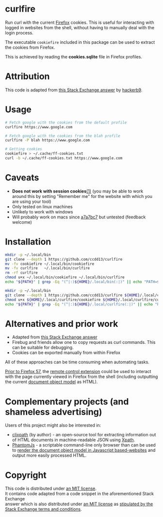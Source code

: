 # curlfire

Run curl with the current [Firefox](https://www.mozilla.org/en-US/firefox/)
cookies. This is useful for interacting with logged in websites from the shell,
without having to manually deal with the login process.

The executable `cookiefire` included in this package can be used to extract the
cookies from Firefox.

This is achieved by reading the **cookies.sqlite** file in Firefox profiles.

# Attribution

This code is adapted from
[this Stack Exchange answer](https://superuser.com/a/1239036/653515) by
[hackerb9](https://superuser.com/users/400780/hackerb9).

# Usage

```bash
# Fetch google with the cookies from the default profile
curlfire https://www.google.com

# Fetch google with the cookies from the blah profile
curlfire -P blah https://www.google.com

# Getting cookies
cookiefire > ~/.cache/ff-cookies.txt
curl -b ~/.cache/ff-cookies.txt https://www.google.com
```

# Caveats

- **Does not work with session
  cookies**[(1)](https://support.mozilla.org/en-US/questions/899388) (you may be
  able to work around this by setting "Remember me" for the website with which
  you are using your tool)
- Only tested on linux machines
- Unlikely to work with windows
- Will probably work on macs since
  [a7a7bc7](https://github.com/ccdd13/curlfire/commit/a7a7bc72b5673369f55396e7db12bff4b8675f36)
  but untested (feedback welcome)

# Installation

```bash
mkdir -p ~/.local/bin
git clone --depth 1 https://github.com/ccdd13/curlfire
mv -fv cookiefire ~/.local/bin/cookiefire
mv -fv curlfire   ~/.local/bin/curlfire
rm -rf curlfire
chmod u+x ~/.local/bin/cookiefire ~/.local/bin/curlfire
echo "${PATH}" | grep -Eq "(^|:)${HOME}/.local/bin(:|)" || echo "PATH=${HOME}/.local/bin:\${PATH}" >> ~/.bashrc
```

```bash
mkdir -p ~/.local/bin
git clone --depth 1 https://github.com/ccdd13/curlfire ${HOME}/.local/curlfire
chmod u+x ${HOME}/.local/curlfire/cookiefire ${HOME}/.local/curlfire/curlfire ${HOME}/.local/curlfire/curlfire-update
echo "${PATH}" | grep -Eq "(^|:)${HOME}/.local/curlfire(:|)" || echo "PATH=${HOME}/.local/curlfire:\${PATH}" >> ~/.bashrc
```

# Alternatives and prior work

- Adapted from
  [this Stack Exchange answer](https://superuser.com/questions/666167/how-do-i-use-firefox-cookies-with-wget)
- Firebug and friends allow one to copy requests as curl commands. This can be
  suitable for debugging.
- Cookies can be exported manually from within Firefox

All of these approaches can be time consuming when automating tasks.

[Prior to Firefox 57](https://support.mozilla.org/en-US/kb/frequently-asked-questions-firefox-addon),
the
[remote control extension](https://addons.mozilla.org/en-US/firefox/addon/remote-control/)
could be used to interact with the page currently viewed in Firefox from the
shell (including outputting the current
[document object model](https://en.wikipedia.org/wiki/Document_Object_Model) as
HTML).

# Complementary projects (and shameless advertising)

Users of this project might also be interested in:

- [clixpath](https://github.com/talwrii/clixpath) (by author) - an open-source
  tool for extracting information out of HTML documents in machine-readable JSON
  using [Xpath](https://www.w3.org/TR/1999/REC-xpath-19991116/).
- [PhantomJs](http://phantomjs.org/) - a scriptable command-line only browser
  than can be used to
  [render the document object model in Javascript based-websites](https://stackoverflow.com/a/9978162)
  and output more easily processed HTML.

# Copyright

This code is distributed under [an MIT license](LICENSE.txt).<br/> It contains
code adapted from a code snippet in the aforementioned Stack Exchange<br/>
answer which is also distributed under [an MIT license](SNIPPET-LICENSE.txt) as
[stipulated by the Stack Exchange terms and conditions](https://meta.stackexchange.com/questions/272956/a-new-code-license-the-mit-this-time-with-attribution-required).

